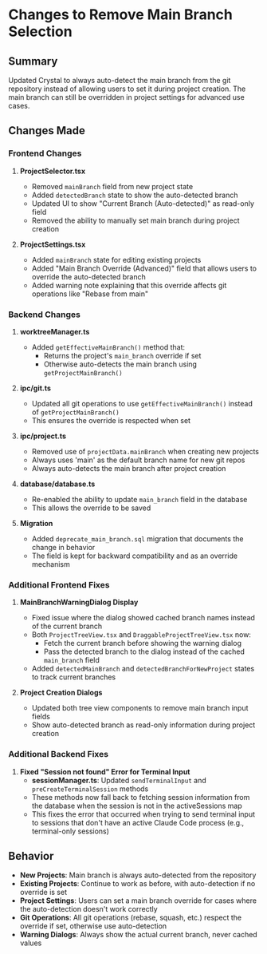 # Changes to Remove Main Branch Selection

## Summary
Updated Crystal to always auto-detect the main branch from the git repository instead of allowing users to set it during project creation. The main branch can still be overridden in project settings for advanced use cases.

## Changes Made

### Frontend Changes

1. **ProjectSelector.tsx**
   - Removed `mainBranch` field from new project state
   - Added `detectedBranch` state to show the auto-detected branch
   - Updated UI to show "Current Branch (Auto-detected)" as read-only field
   - Removed the ability to manually set main branch during project creation

2. **ProjectSettings.tsx**
   - Added `mainBranch` state for editing existing projects
   - Added "Main Branch Override (Advanced)" field that allows users to override the auto-detected branch
   - Added warning note explaining that this override affects git operations like "Rebase from main"

### Backend Changes

1. **worktreeManager.ts**
   - Added `getEffectiveMainBranch()` method that:
     - Returns the project's `main_branch` override if set
     - Otherwise auto-detects the main branch using `getProjectMainBranch()`

2. **ipc/git.ts**
   - Updated all git operations to use `getEffectiveMainBranch()` instead of `getProjectMainBranch()`
   - This ensures the override is respected when set

3. **ipc/project.ts**
   - Removed use of `projectData.mainBranch` when creating new projects
   - Always uses 'main' as the default branch name for new git repos
   - Always auto-detects the main branch after project creation

4. **database/database.ts**
   - Re-enabled the ability to update `main_branch` field in the database
   - This allows the override to be saved

5. **Migration**
   - Added `deprecate_main_branch.sql` migration that documents the change in behavior
   - The field is kept for backward compatibility and as an override mechanism

### Additional Frontend Fixes

1. **MainBranchWarningDialog Display**
   - Fixed issue where the dialog showed cached branch names instead of the current branch
   - Both `ProjectTreeView.tsx` and `DraggableProjectTreeView.tsx` now:
     - Fetch the current branch before showing the warning dialog
     - Pass the detected branch to the dialog instead of the cached `main_branch` field
   - Added `detectedMainBranch` and `detectedBranchForNewProject` states to track current branches

2. **Project Creation Dialogs**
   - Updated both tree view components to remove main branch input fields
   - Show auto-detected branch as read-only information during project creation

### Additional Backend Fixes

1. **Fixed "Session not found" Error for Terminal Input**
   - **sessionManager.ts**: Updated `sendTerminalInput` and `preCreateTerminalSession` methods
   - These methods now fall back to fetching session information from the database when the session is not in the activeSessions map
   - This fixes the error that occurred when trying to send terminal input to sessions that don't have an active Claude Code process (e.g., terminal-only sessions)

## Behavior

- **New Projects**: Main branch is always auto-detected from the repository
- **Existing Projects**: Continue to work as before, with auto-detection if no override is set
- **Project Settings**: Users can set a main branch override for cases where the auto-detection doesn't work correctly
- **Git Operations**: All git operations (rebase, squash, etc.) respect the override if set, otherwise use auto-detection
- **Warning Dialogs**: Always show the actual current branch, never cached values